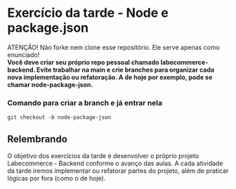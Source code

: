 # Exercício da tarde - Node e package.json

ATENÇÃO! Não forke nem clone esse repositório. Ele serve apenas como enunciado!<br>
<strong>Você deve criar seu próprio repo pessoal chamado labecommerce-backend. Evite trabalhar na main e crie branches para organizar cada nova implementação ou refatoração. A de hoje por exemplo, pode se chamar node-package-json.</strong>
### Comando para criar a branch e já entrar nela
```
git checkout -b node-package-json
```

## Relembrando

O objetivo dos exercícios da tarde é desenvolver o próprio projeto Labecommerce - Backend conforme o avanço das aulas.
A cada atividade da tarde iremos implementar ou refatorar partes do projeto, além de praticar lógicas por fora (como o de hoje).
